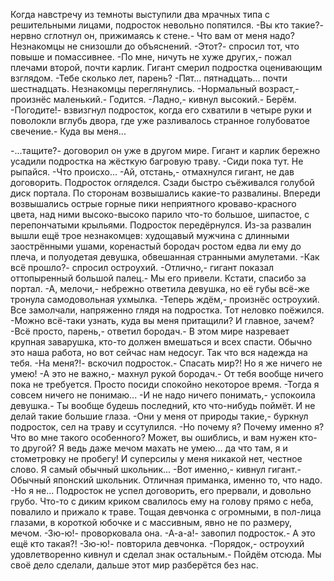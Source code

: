   Когда навстречу из темноты выступили два мрачных типа с решительными лицами, подросток невольно попятился.
-Вы кто такие?- нервно сглотнул он, прижимаясь к стене.- Что вам от меня надо?
Незнакомцы не снизошли до объяснений.
-Этот?- спросил тот, что повыше и помассивнее.
-По мне, ничуть не хуже других,- пожал плечами второй, почти карлик.
Гигант смерил подростка оценивающим взглядом.
-Тебе сколько лет, парень?
-Пят... пятнадцать... почти шестнадцать.
Незнакомцы переглянулись.
-Нормальный возраст,- произнёс маленький.- Годится.
-Ладно,- кивнул высокий.- Берём.
-Погодите!- взвизгнул подросток, когда его схватили в четыре руки и поволокли вглубь двора, где уже разливалось странное голубоватое свечение.- Куда вы меня...

-...тащите?- договорил он уже в другом мире.
Гигант и карлик бережно усадили подростка на жёсткую багровую траву.
-Сиди пока тут. Не рыпайся.
-Что происхо...
-Ай, отстань,- отмахнулся гигант, не дав договорить.
Подросток огляделся. Сзади быстро съёживался голубой диск портала. По сторонам возвышались какие-то развалины. Впереди возвышались острые горные пики неприятного кроваво-красного цвета, над ними высоко-высоко парило что-то большое, шипастое, с перепончатыми крыльями. Подросток передёрнулся.
Из-за развалин вышли ещё трое незнакомцев: худощавый мужчина с длинными заострёнными ушами, коренастый бородач ростом едва ли ему до плеча, и полуодетая девушка, обвешанная странными амулетами.
-Как всё прошло?- спросил остроухий.
-Отлично,- гигант показал оттопыренный большой палец.- Мы его привели. Кстати, спасибо за портал.
-А, мелочи,- небрежно ответила девушка, но её губы всё-же тронула самодовольная ухмылка.
-Теперь ждём,- произнёс остроухий. Все замолчали, напряженно глядя на подростка. Тот неловко поёжился.
-Можно всё-таки узнать, куда вы меня притащили? И главное, зачем?
-Всё просто, парень,- ответил бородач.- В этом мире назревает крупная заварушка, кто-то должен вмешаться и всех спасти. Обычно это наша работа, но вот сейчас нам недосуг. Так что вся надежда на тебя.
-На меня?!- вскочил подросток.- Спасать мир?! Но я же ничего не умею!
-А это не важно,- махнул рукой бородач.- От тебя вообще ничего пока не требуется. Просто посиди спокойно некоторое время.
-Тогда я совсем ничего не понимаю...
-И не надо ничего понимать,- успокоила девушка.- Ты вообще будешь последний, кто что-нибудь поймёт. И не делай такие большие глаза.
-Они у меня от природы такие,- буркнул подросток, сел на траву и ссутулился.
-Но почему я? Почему именно я? Что во мне такого особенного? Может, вы ошиблись, и вам нужен кто-то другой? Я ведь даже мечом махать не умею... да что там, я и стометровку не пробегу! И суперсилы у меня никакой нет, честное слово. Я самый обычный школьник...
-Вот именно,- кивнул гигант.- Обычный японский школьник. Отличная приманка, именно то, что надо.
-Но я не... 
Подросток не успел договорить, его прервали, и довольно грубо. Что-то с диким криком свалилось ему на голову прямо с неба, повалило и прижало к траве. Тощая девчонка с огромными, в пол-лица глазами, в короткой юбочке и с массивным, явно не по размеру, мечом.
-Зю-ю!- проворковала она.
-А-а-а!- завопил подросток.- А это ещё кто такая?!
-Зю-ю!- повторила девчонка.
-Порядок,- остроухий удовлетворенно кивнул и сделал знак остальным.- Пойдём отсюда. Мы своё дело сделали, дальше этот мир разберётся без нас.      